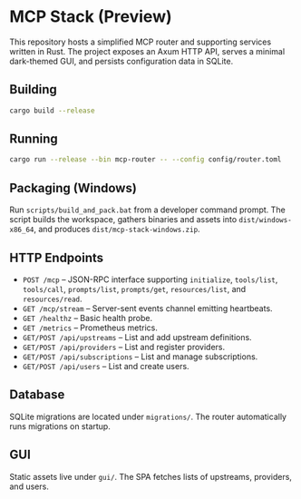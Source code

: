 # MCP Stack (Preview)

This repository hosts a simplified MCP router and supporting services written in Rust. The project exposes an Axum HTTP API, serves a minimal dark-themed GUI, and persists configuration data in SQLite.

## Building

```bash
cargo build --release
```

## Running

```bash
cargo run --release --bin mcp-router -- --config config/router.toml
```

## Packaging (Windows)

Run `scripts/build_and_pack.bat` from a developer command prompt. The script builds the workspace, gathers binaries and assets into `dist/windows-x86_64`, and produces `dist/mcp-stack-windows.zip`.

## HTTP Endpoints

- `POST /mcp` – JSON-RPC interface supporting `initialize`, `tools/list`, `tools/call`, `prompts/list`, `prompts/get`, `resources/list`, and `resources/read`.
- `GET /mcp/stream` – Server-sent events channel emitting heartbeats.
- `GET /healthz` – Basic health probe.
- `GET /metrics` – Prometheus metrics.
- `GET/POST /api/upstreams` – List and add upstream definitions.
- `GET/POST /api/providers` – List and register providers.
- `GET/POST /api/subscriptions` – List and manage subscriptions.
- `GET/POST /api/users` – List and create users.

## Database

SQLite migrations are located under `migrations/`. The router automatically runs migrations on startup.

## GUI

Static assets live under `gui/`. The SPA fetches lists of upstreams, providers, and users.
